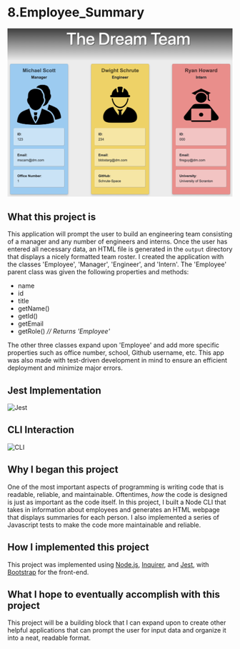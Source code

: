 # 8.Employee_Summary
![Webpage](/assets/img/webpage.png)

## What this project is
This application will prompt the user to build an engineering team consisting of a manager and any number of engineers and interns. Once the user has entered all necessary data, an HTML file is generated in the `output` directory that displays a nicely formatted team roster. I created the application with the classes 'Employee', 'Manager', 'Engineer', and 'Intern'. The 'Employee' parent class was given the following properties and methods:
* name
* id
* title
* getName()
* getId()
* getEmail
* getRole()   *// Returns 'Employee'*

The other three classes expand upon 'Employee' and add more specific properties such as office number, school, Github username, etc. This app was also made with test-driven development in mind to ensure an efficient deployment and minimize major errors.

## Jest Implementation
![Jest](/assets/img/demo-test.gif)

## CLI Interaction
![CLI](/assets/img/demo-cli.gif)

## Why I began this project
One of the most important aspects of programming is writing code that is readable, reliable, and maintainable. Oftentimes, *how* the code is designed is just as important as the code itself. In this project, I built a Node CLI that takes in information about employees and generates an HTML webpage that displays summaries for each person. I also implemented a series of Javascript tests to make the code more maintainable and reliable.

## How I implemented this project
This project was implemented using [Node.js](https://nodejs.org/en/about/), [Inquirer](https://www.npmjs.com/package/inquirer/v/0.2.3), and [Jest](https://jestjs.io/), with [Bootstrap](https://getbootstrap.com/) for the front-end.

## What I hope to eventually accomplish with this project
This project will be a building block that I can expand upon to create other helpful applications that can prompt the user for input data and organize it into a neat, readable format.
